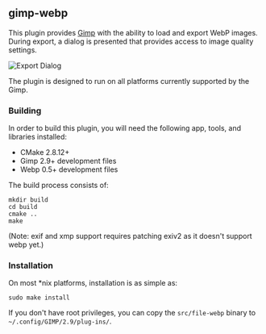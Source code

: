 ## gimp-webp

This plugin provides [Gimp](https://developers.google.com/speed/webp/) with the ability to load and export WebP images. During export, a dialog is presented that provides access to image quality settings.

![Export Dialog](images/gimp-webp.jpg)

The plugin is designed to run on all platforms currently supported by the Gimp.

### Building

In order to build this plugin, you will need the following app, tools, and libraries installed:

 - CMake 2.8.12+
 - Gimp 2.9+ development files 
 - Webp 0.5+ development files 

The build process consists of:

    mkdir build
    cd build
    cmake ..
    make

(Note: exif and xmp support requires patching exiv2 as it doesn't support webp yet.)

### Installation

On most *nix platforms, installation is as simple as:

    sudo make install

If you don't have root privileges, you can copy the `src/file-webp` binary to `~/.config/GIMP/2.9/plug-ins/`.
